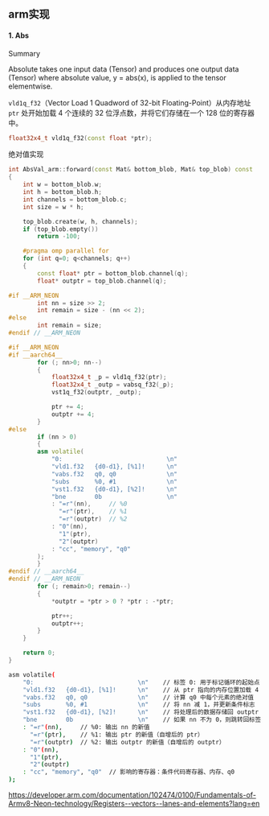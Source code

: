 ## arm实现

#### 1. Abs

Summary

Absolute takes one input data (Tensor) and produces one output data (Tensor) where absolute value, y = abs(x), is applied to the tensor elementwise.

`vld1q_f32`（Vector Load 1 Quadword of 32-bit Floating-Point）从内存地址 `ptr` 处开始加载 4 个连续的 32 位浮点数，并将它们存储在一个 128 位的寄存器中。

```cpp
float32x4_t vld1q_f32(const float *ptr);
```

绝对值实现

```cpp
int AbsVal_arm::forward(const Mat& bottom_blob, Mat& top_blob) const
{
    int w = bottom_blob.w;
    int h = bottom_blob.h;
    int channels = bottom_blob.c;
    int size = w * h;

    top_blob.create(w, h, channels);
    if (top_blob.empty())
        return -100;

    #pragma omp parallel for
    for (int q=0; q<channels; q++)
    {
        const float* ptr = bottom_blob.channel(q);
        float* outptr = top_blob.channel(q);

#if __ARM_NEON
        int nn = size >> 2;
        int remain = size - (nn << 2);
#else
        int remain = size;
#endif // __ARM_NEON

#if __ARM_NEON
#if __aarch64__
        for (; nn>0; nn--)
        {
            float32x4_t _p = vld1q_f32(ptr);
            float32x4_t _outp = vabsq_f32(_p);
            vst1q_f32(outptr, _outp);

            ptr += 4;
            outptr += 4;
        }
#else
        if (nn > 0)
        {
        asm volatile(
            "0:                             \n"
            "vld1.f32   {d0-d1}, [%1]!      \n"
            "vabs.f32   q0, q0              \n"
            "subs       %0, #1              \n"
            "vst1.f32   {d0-d1}, [%2]!      \n"
            "bne        0b                  \n"
            : "=r"(nn),     // %0
              "=r"(ptr),    // %1
              "=r"(outptr)  // %2
            : "0"(nn),
              "1"(ptr),
              "2"(outptr)
            : "cc", "memory", "q0"
        );
        }
#endif // __aarch64__
#endif // __ARM_NEON
        for (; remain>0; remain--)
        {
            *outptr = *ptr > 0 ? *ptr : -*ptr;

            ptr++;
            outptr++;
        }
    }

    return 0;
}
```



```bash
asm volatile(
    "0:                             \n"    // 标签 0: 用于标记循环的起始点
    "vld1.f32   {d0-d1}, [%1]!      \n"    // 从 ptr 指向的内存位置加载 4 个 32 位浮点数到 d0 和 d1（q0 中的低 64 位和高 64 位）
    "vabs.f32   q0, q0              \n"    // 计算 q0 中每个元素的绝对值
    "subs       %0, #1              \n"    // 将 nn 减 1，并更新条件标志
    "vst1.f32   {d0-d1}, [%2]!      \n"    // 将处理后的数据存储回 outptr
    "bne        0b                  \n"    // 如果 nn 不为 0，则跳转回标签 0，继续循环
    : "=r"(nn),     // %0: 输出 nn 的新值
      "=r"(ptr),    // %1: 输出 ptr 的新值（自增后的 ptr）
      "=r"(outptr)  // %2: 输出 outptr 的新值（自增后的 outptr）
    : "0"(nn),
      "1"(ptr),
      "2"(outptr)
    : "cc", "memory", "q0"  // 影响的寄存器：条件代码寄存器、内存、q0
);
```

https://developer.arm.com/documentation/102474/0100/Fundamentals-of-Armv8-Neon-technology/Registers--vectors--lanes-and-elements?lang=en